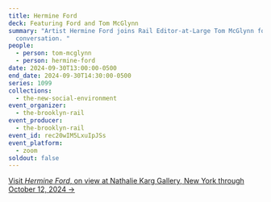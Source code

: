 ```yaml
---
title: Hermine Ford
deck: Featuring Ford and Tom McGlynn
summary: "Artist Hermine Ford joins Rail Editor-at-Large Tom McGlynn for a
  conversation. "
people:
  - person: tom-mcglynn
  - person: hermine-ford
date: 2024-09-30T13:00:00-0500
end_date: 2024-09-30T14:30:00-0500
series: 1099
collections:
  - the-new-social-environment
event_organizer:
  - the-brooklyn-rail
event_producer:
  - the-brooklyn-rail
event_id: rec20wIM5LxuIpJSs
event_platform:
  - zoom
soldout: false
---
```

[V﻿isit *Hermine Ford*, on view at Nathalie Karg Gallery, New York through October 12, 2024 →](https://nathaliekarg.com/exhibitions/)